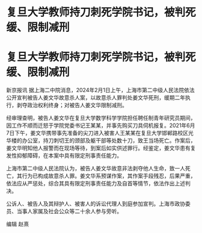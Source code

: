 # 复旦大学教师持刀刺死学院书记，被判死缓、限制减刑

# 复旦大学教师持刀刺死学院书记，被判死缓、限制减刑

新京报讯
据上海二中院消息，2024年2月1日上午，上海市第二中级人民法院依法公开宣判被告人姜文华故意杀人案，以故意杀人罪判处姜文华死刑，缓期二年执行，剥夺政治权利终身；对被告人姜文华限制减刑。

经审理查明，被告人姜文华在复旦大学数学科学学院担任聘任制青年研究员期间，因工作不顺而迁怒于学院党委书记王某某，并事先购买刀具伺机报复。2021年6月7日下午，姜文华携带事先准备的尖刀进入被害人王某某在复旦大学邯郸路校区光华楼的办公室，持刀刺切王的颈部及躯干部等处数十刀，致王当场死亡。作案后，姜文华明知他人报警而在现场等待，到案后如实供述罪行。经鉴定，姜文华患有复发性抑郁障碍，在本案中具有限定刑事责任能力。

上海市第二中级人民法院认为，被告人姜文华故意非法剥夺他人生命，致一人死亡，其行为已构成故意杀人罪。姜文华系预谋作案，其作案手段残忍，后果严重，依法应从严惩处，综合其具有限定刑事责任能力及自首等情节，依法作出上述判决。

公诉人、被告人及其辩护人、被害人的诉讼代理人到庭参加宣判。上海市政协委员、当事人家属及社会公众等二十余人参与旁听。

编辑 赵熹


